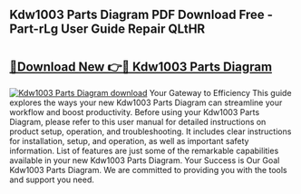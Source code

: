 ## Kdw1003 Parts Diagram PDF Download Free - Part-rLg User Guide Repair QLtHR

# <h2><a href="http://dfm5bw.blite.top/?on=Kdw1003+Parts+Diagram">🔗Download New 👉🔴 Kdw1003 Parts Diagram</a></h2>

[![Kdw1003 Parts Diagram download](https://i.imgur.com/lujVjoI.png)](http://dfm5bw.blite.top/?on=Kdw1003+Parts+Diagram)
Your Gateway to Efficiency This guide explores the ways your new Kdw1003 Parts Diagram can streamline your workflow and boost productivity. Before using your Kdw1003 Parts Diagram, please refer to this user manual for detailed instructions on product setup, operation, and troubleshooting. It includes clear instructions for installation, setup, and operation, as well as important safety information. List of features are just some of the remarkable capabilities available in your new Kdw1003 Parts Diagram. Your Success is Our Goal Kdw1003 Parts Diagram. We are committed to providing you with the tools and support you need.
